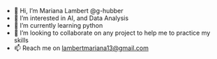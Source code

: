 - 👋 Hi, I’m Mariana Lambert @g-hubber
- 👀 I’m interested in AI, and Data Analysis
- 🌱 I’m currently learning python
- 💞️ I’m looking to collaborate on any project to help me to practice my skills
- 📫 Reach me on lambertmariana13@gmail.com

<!---
g-hubber/g-hubber is a ✨ special ✨ repository because its `README.md` (this file) appears on your GitHub profile.
You can click the Preview link to take a look at your changes.
--->
